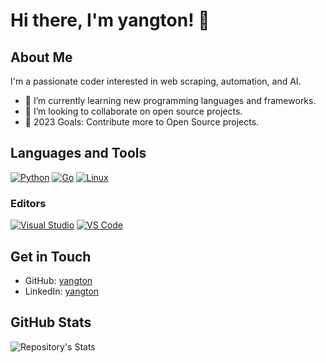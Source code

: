 # Hi there, I'm yangton! 👋

## About Me

I'm a passionate coder interested in web scraping, automation, and AI.

- 🌱 I’m currently learning new programming languages and frameworks.
- 👯 I’m looking to collaborate on open source projects.
- 🥅 2023 Goals: Contribute more to Open Source projects.

## Languages and Tools

[<img src="https://img.shields.io/badge/-Python-3776AB?style=flat&logo=python&logoColor=white" alt="Python">](https://www.python.org/)
[<img src="https://img.shields.io/badge/-Go-00ADD8?style=flat&logo=go&logoColor=white" alt="Go">](https://golang.org/)
[<img src="https://img.shields.io/badge/-Linux-FCC624?style=flat&logo=linux&logoColor=black" alt="Linux">](https://www.linux.org/)

### Editors

[<img src="https://img.shields.io/badge/-Visual%20Studio-5C2D91?style=flat&logo=visual%20studio&logoColor=white" alt="Visual Studio">](https://visualstudio.microsoft.com/)
[<img src="https://img.shields.io/badge/-VS%20Code-007ACC?style=flat&logo=visual%20studio%20code&logoColor=white" alt="VS Code">](https://code.visualstudio.com/)

## Get in Touch

- GitHub: [yangton](https://github.com/yangton)
- LinkedIn: [yangton](https://www.linkedin.com/in/yangton/)

## GitHub Stats

![Repository's Stats](https://github-readme-stats.vercel.app/api?username=yangton&show_icons=true)
